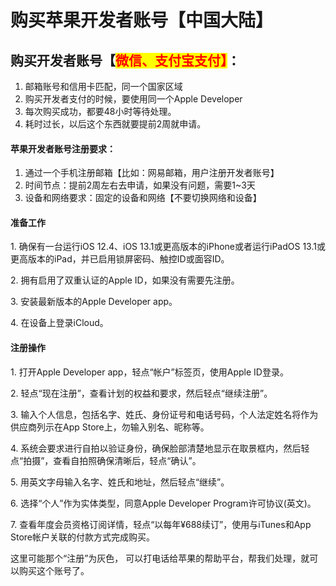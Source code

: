 # 购买苹果开发者账号【中国大陆】

## 购买开发者账号【<mark style="color:red;">微信、支付宝支付】</mark>：

1. 邮箱账号和信用卡匹配，同一个国家区域
2. 购买开发者支付的时候，要使用同一个Apple Developer
3. 每次购买成功，都要48小时等待处理。
4. 耗时过长，以后这个东西就要提前2周就申请。

#### 苹果开发者账号注册要求：

1. 通过一个手机注册邮箱【比如：网易邮箱，用户注册开发者账号】
2. 时间节点：提前2周左右去申请，如果没有问题，需要1\~3天
3. 设备和网络要求：固定的设备和网络【不要切换网络和设备】

#### 准备工作

1\. 确保有一台运行iOS 12.4、iOS 13.1或更高版本的iPhone或者运行iPadOS 13.1或更高版本的iPad，并已启用锁屏密码、触控ID或面容ID。

2\. 拥有启用了双重认证的Apple ID，如果没有需要先注册。

3\. 安装最新版本的Apple Developer app。

4\. 在设备上登录iCloud。

#### 注册操作

1\. 打开Apple Developer app，轻点“帐户”标签页，使用Apple ID登录。

2\. 轻点“现在注册”，查看计划的权益和要求，然后轻点“继续注册”。

3\. 输入个人信息，包括名字、姓氏、身份证号和电话号码，个人法定姓名将作为供应商列示在App Store上，勿输入别名、昵称等。

4\. 系统会要求进行自拍以验证身份，确保脸部清楚地显示在取景框内，然后轻点“拍摄”，查看自拍照确保清晰后，轻点“确认”。

5\. 用英文字母输入名字、姓氏和地址，然后轻点“继续”。

6\. 选择“个人”作为实体类型，同意Apple Developer Program许可协议(英文)。

7\. 查看年度会员资格订阅详情，轻点“以每年¥688续订”，使用与iTunes和App Store帐户关联的付款方式完成购买。



这里可能那个“注册”为灰色， 可以打电话给苹果的帮助平台，帮我们处理，就可以购买这个账号了。
